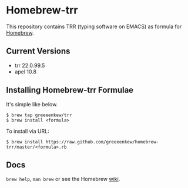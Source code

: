 Homebrew-trr
===========

This repository contains TRR (typing software on EMACS) as formula for
[Homebrew](https://github.com/Homebrew/homebrew).


Current Versions
---
* trr 22.0.99.5
* apel 10.8

Installing Homebrew-trr Formulae
---
It's simple like below.
```
$ brew tap greeeenkew/trr
$ brew install <formula>
```

To install via URL:
```
$ brew install https://raw.github.com/greeeenkew/homebrew-trr/master/<formula>.rb
```


Docs
---
`brew help`, `man brew` or see the Homebrew [wiki](http://wiki.github.com/mxcl/homebrew).
